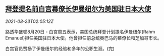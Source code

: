 <!--1629685863000-->
[拜登提名前白宫幕僚长伊曼纽尔为美国驻日本大使](https://cn.reuters.com/article/us-emanuel-jp-ambassador-0823-idCNKBS2FO045)
------

<div><i>2021-08-23T02:05:12Z</i></div><p>路透华盛顿8月20日 - 白宫周五表示，美国总统拜登计划提名伊曼纽尔(Rahm Emanuel)担任美国驻日本大使。他曾担任前总统奥巴马的幕僚长和芝加哥市长。</p><p>白宫官员赞扬了伊曼纽尔的经验和多年的公职生涯。(完)</p>
